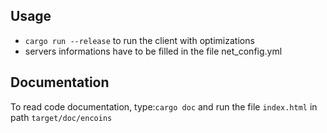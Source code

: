 ## Usage
 - `cargo run --release` to run the client with optimizations
 - servers informations have to be filled in the file net_config.yml

## Documentation
To read code documentation, type:`cargo doc` and run the file `index.html` in path `target/doc/encoins`
